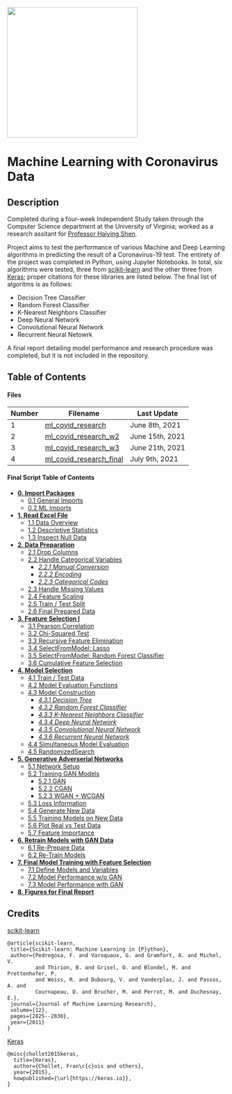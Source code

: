 <img src='https://www.salesforce.org/wp-content/uploads/2021/02/uva-university-of-virginia-logo.png' width=300 align='center'/>

# Machine Learning with Coronavirus Data

## Description
Completed during a four-week Independent Study taken through the Computer Science department at the University of Virginia; worked as a research assitant for [Professor Haiying Shen](https://engineering.virginia.edu/faculty/haiying-shen).

Project aims to test the performance of various Machine and Deep Learning algorithms in predicting the result of a Coronavirus-19 test. The entirety of the project was completed in Python, using Jupyter Notebooks. In total, six algorithms were tested, three from [scikit-learn](https://scikit-learn.org/stable/index.html) and the other three from [Keras](https://keras.io/); proper citations for these libraries are listed below. The final list of algoritms is as follows:
* Decision Tree Classifier
* Random Forest Classifier
* K-Nearest Neighbors Classifier
* Deep Neural Network
* Convolutional Neural Network
* Recurrent Neural Netowrk

A final report detailing model performance and research procedure was completed, but it is not included in the repository.

## Table of Contents
#### Files
Number | Filename | Last Update
------------ | ------------- | -------------
1 | [ml_covid_research](https://github.com/iainmuir6/Machine-Learning-with-Coronavirus-Data/blob/master/ml_covid_research.ipynb) | June 8th, 2021
2 | [ml_covid_research_w2](https://github.com/iainmuir6/Machine-Learning-with-Coronavirus-Data/blob/master/ml_covid_research_w2.ipynb) | June 15th, 2021
3 | [ml_covid_research_w3](https://github.com/iainmuir6/Machine-Learning-with-Coronavirus-Data/blob/master/ml_covid_research_w3.ipynb) | June 21th, 2021
4 | [ml_covid_research_final](https://github.com/iainmuir6/Machine-Learning-with-Coronavirus-Data/blob/master/ml_covid_research_final.ipynb) | July 9th, 2021

#### Final Script Table of Contents
* **[0. Import Packages](http://localhost:8888/notebooks/ml_covid_research_final.ipynb#setup)**
    * [0.1 General Imports](http://localhost:8888/notebooks/ml_covid_research_final.ipynb#imp1)
    * [0.2 ML Imports](http://localhost:8888/notebooks/ml_covid_research_final.ipynb#imp2)
* **[1. Read Excel File](http://localhost:8888/notebooks/ml_covid_research_final.ipynb#data)**
    * [1.1 Data Overview](http://localhost:8888/notebooks/ml_covid_research_final.ipynb#overview)
    * [1.2 Descriptive Statistics](http://localhost:8888/notebooks/ml_covid_research_final.ipynb#stats)
    * [1.3 Inspect Null Data](http://localhost:8888/notebooks/ml_covid_research_final.ipynb#null)
* **[2. Data Preparation](http://localhost:8888/notebooks/ml_covid_research_final.ipynb#prep)**
    * [2.1 Drop Columns](http://localhost:8888/notebooks/ml_covid_research_final.ipynb#drop)
    * [2.2 Handle Categorical Variables](http://localhost:8888/notebooks/ml_covid_research_final.ipynb#handle1)
        * *[2.2.1 Manual Conversion](http://localhost:8888/notebooks/ml_covid_research_final.ipynb#manual)*
        * *[2.2.2 Encoding](http://localhost:8888/notebooks/ml_covid_research_final.ipynb#encoding)*
        * *[2.2.3 Categorical Codes](http://localhost:8888/notebooks/ml_covid_research_final.ipynb#codes)*
    * [2.3 Handle Missing Values](http://localhost:8888/notebooks/ml_covid_research_final.ipynb#handle2)
    * [2.4 Feature Scaling](http://localhost:8888/notebooks/ml_covid_research_final.ipynb#scaling)
    * [2.5 Train / Test Split](http://localhost:8888/notebooks/ml_covid_research_final.ipynb#split)
    * [2.6 Final Prepared Data](http://localhost:8888/notebooks/ml_covid_research_final.ipynb#final_data)
* **[3. Feature Selection I](http://localhost:8888/notebooks/ml_covid_research_final.ipynb#feature)**
    * [3.1 Pearson Correlation](http://localhost:8888/notebooks/ml_covid_research_final.ipynb#corr)
    * [3.2 Chi-Squared Test](http://localhost:8888/notebooks/ml_covid_research_final.ipynb#chi_sq)
    * [3.3 Recursive Feature Elimination](http://localhost:8888/notebooks/ml_covid_research_final.ipynb#rfe)
    * [3.4 SelectFromModel: Lasso](http://localhost:8888/notebooks/ml_covid_research_final.ipynb#lasso)
    * [3.5 SelectFromModel: Random Forest Classifier](http://localhost:8888/notebooks/ml_covid_research_final.ipynb#rfc)
    * [3.6 Cumulative Feature Selection](http://localhost:8888/notebooks/ml_covid_research_final.ipynb#cum)
* **[4. Model Selection](http://localhost:8888/notebooks/ml_covid_research_final.ipynb#model)**
    * [4.1 Train / Test Data](http://localhost:8888/notebooks/ml_covid_research_final.ipynb#tt)
    * [4.2 Model Evaluation Functions](http://localhost:8888/notebooks/ml_covid_research_final.ipynb#funcs)
    * [4.3 Model Construction](http://localhost:8888/notebooks/ml_covid_research_final.ipynb#models)
        * *[4.3.1 Decision Tree](http://localhost:8888/notebooks/ml_covid_research_final.ipynb#dt)*
        * *[4.3.2 Random Forest Classifier](http://localhost:8888/notebooks/ml_covid_research_final.ipynb#rfc2)*
        * *[4.3.3 K-Nearest Neighbors Classifier](http://localhost:8888/notebooks/ml_covid_research_final.ipynb#knn)*
        * *[4.3.4 Deep Neural Network](http://localhost:8888/notebooks/ml_covid_research_final.ipynb#dnn)*
        * *[4.3.5 Convolutional Neural Network](http://localhost:8888/notebooks/ml_covid_research_final.ipynb#cnn)*
        * *[4.3.6 Recurrent Neural Network](http://localhost:8888/notebooks/ml_covid_research_final.ipynb#rnn)*
    * [4.4 Simultaneous Model Evaluation](http://localhost:8888/notebooks/ml_covid_research_final.ipynb#eval)
    * [4.5 RandomizedSearch](http://localhost:8888/notebooks/ml_covid_research_final.ipynb#search)
* **[5. Generative Adverserial Networks](http://localhost:8888/notebooks/ml_covid_research_final.ipynb#gan)**
    * [5.1 Network Setup](http://localhost:8888/notebooks/ml_covid_research_final.ipynb#setup2)
    * [5.2 Training GAN Models](http://localhost:8888/notebooks/ml_covid_research_final.ipynb#train)
        * [5.2.1 GAN](http://localhost:8888/notebooks/ml_covid_research_final.ipynb#gan2)
        * [5.2.2 CGAN](http://localhost:8888/notebooks/ml_covid_research_final.ipynb#cgan)
        * [5.2.3 WGAN + WCGAN](http://localhost:8888/notebooks/ml_covid_research_final.ipynb#wgan)
    * [5.3 Loss Information](http://localhost:8888/notebooks/ml_covid_research_final.ipynb#loss)
    * [5.4 Generate New Data](http://localhost:8888/notebooks/ml_covid_research_final.ipynb#new_data)
    * [5.5 Training Models on New Data](http://localhost:8888/notebooks/ml_covid_research_final.ipynb#train_gan)
    * [5.6 Plot Real vs Test Data](http://localhost:8888/notebooks/ml_covid_research_final.ipynb#plot)
    * [5.7 Feature Importance](http://localhost:8888/notebooks/ml_covid_research_final.ipynb#importance)
* **[6. Retrain Models with GAN Data](http://localhost:8888/notebooks/ml_covid_research_final.ipynb#retrain)**
    * [6.1 Re-Prepare Data](http://localhost:8888/notebooks/ml_covid_research_final.ipynb#prep2)
    * [6.2 Re-Train Models](http://localhost:8888/notebooks/ml_covid_research_final.ipynb#retrain2)
* **[7. Final Model Training with Feature Selection](http://localhost:8888/notebooks/ml_covid_research_final.ipynb#final)**
    * [7.1 Define Models and Variables](http://localhost:8888/notebooks/ml_covid_research_final.ipynb#define)
    * [7.2 Model Performance w/o GAN](http://localhost:8888/notebooks/ml_covid_research_final.ipynb#perf1)
    * [7.3 Model Performance with GAN](http://localhost:8888/notebooks/ml_covid_research_final.ipynb#perf2)
* **[8. Figures for Final Report](http://localhost:8888/notebooks/ml_covid_research_final.ipynb#figures)**

## Credits
[scikit-learn](https://scikit-learn.org/stable/index.html)
```
@article{scikit-learn,
 title={Scikit-learn: Machine Learning in {P}ython},
 author={Pedregosa, F. and Varoquaux, G. and Gramfort, A. and Michel, V.
         and Thirion, B. and Grisel, O. and Blondel, M. and Prettenhofer, P.
         and Weiss, R. and Dubourg, V. and Vanderplas, J. and Passos, A. and
         Cournapeau, D. and Brucher, M. and Perrot, M. and Duchesnay, E.},
 journal={Journal of Machine Learning Research},
 volume={12},
 pages={2825--2830},
 year={2011}
}
```
[Keras](https://keras.io/)
```
@misc{chollet2015keras,
  title={Keras},
  author={Chollet, Fran\c{c}ois and others},
  year={2015},
  howpublished={\url{https://keras.io}},
}
```
